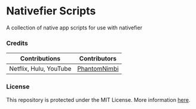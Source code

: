 # Nativefier Scripts
A collection of native app scripts for use with nativefier

### Credits

| Contributions | Contributors |
| --- | --- |
| Netflix, Hulu, YouTube | [PhantomNimbi][PhantomNimbi] |

### License
This repository is protected under the MIT License. More information [here][LICENSE].


[LICENSE]: ./LICENSE
[PhantomNimbi]: https://github.com/PhantomNimbi
